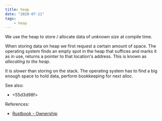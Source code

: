 ```yaml
---
title: heap
date: "2020-07-11"
tags:
    - heap
---
```


We use the heap to store / allocate data of *unknown size* at compile time.

When storing data on heap we first request a certain amount of space.
The operating system finds an empty spot in the heap that suffices and marks it as in use, returns a pointer to that location's address. This is known as *allocating to the heap*.

It is *slower* than storing on the stack. The operating system has to find a big enough space to hold data, perform bookkeeping for next alloc.

See also:
- <55d3d98f> 

References:
- [Rustbook - Ownership](https://doc.rust-lang.org/book/ch04-01-what-is-ownership.html)
